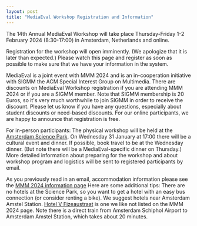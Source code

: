 ```yaml
---
layout: post
title: "MediaEval Workshop Registration and Information"
---
```

The 14th Annual MediaEval Workshop will take place Thursday-Friday 1-2 February 2024 (8:30-17:00) in Amsterdam, Netherlands and online.  

Registration for the workshop will open imminently. (We apologize that it is later than expected.) Please watch this page and register as soon as possible to make sure that we have your information in the system. 

MediaEval is a joint event with MMM 2024 and is an in-cooperation initiative with SIGMM the ACM Special Interest Group on Multimedia. There are discounts on MediaEval Workshop registration if you are attending MMM 2024 or if you are a SIGMM member. Note that SIGMM membership is 20 Euros, so it's very much worthwhile to join SIGMM in order to receive the discount. Please let us know if you have any questions, especially about student discounts or need-based discounts. For our online participants, we are happy to announce that registration is free. 

For in-person participants: The physical workshop will be held at the [Amsterdam Science Park](https://www.amsterdamsciencepark.nl/contact/getting-there/). On Wednesday 31 January at 17:00 there will be a cultural event and dinner. If possible, book travel to be at the Wednesday dinner. (But note there will be a MediaEval-specific dinner on Thursday.) More detailed information about preparing for the workshop and about workshop program and logistics will be sent to registered participants by email.

As you previously read in an email, accommodation information please see the [MMM 2024 information page](https://mmm2024.org/attend.html#accommodation) Here are some additional tips: There are no hotels at the Science Park, so you want to get a hotel with an easy bus connection (or consider renting a bike). We suggest hotels near Amsterdam Amstel Station. [Hotel V Fizeaustraat](https://fizeaustraat.hotelv.com/) is one we like not listed on the MMM 2024 page. Note there is a direct train from Amsterdam Schiphol Airport to Amsterdam Amstel Station, which takes about 20 minutes.

